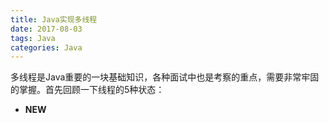 ```yaml
---
title: Java实现多线程
date: 2017-08-03
tags: Java
categories: Java
---
```


多线程是Java重要的一块基础知识，各种面试中也是考察的重点，需要非常牢固的掌握。首先回顾一下线程的5种状态：

+ **NEW**
